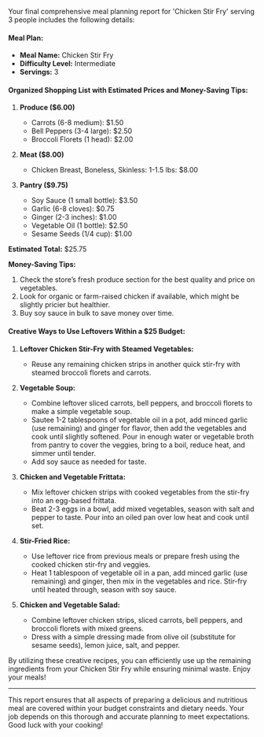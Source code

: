 Your final comprehensive meal planning report for 'Chicken Stir Fry' serving 3 people includes the following details:

#### Meal Plan:
- **Meal Name:** Chicken Stir Fry
- **Difficulty Level:** Intermediate
- **Servings:** 3

#### Organized Shopping List with Estimated Prices and Money-Saving Tips:
1. **Produce ($6.00)**
   - Carrots (6-8 medium): $1.50
   - Bell Peppers (3-4 large): $2.50
   - Broccoli Florets (1 head): $2.00

2. **Meat ($8.00)**
   - Chicken Breast, Boneless, Skinless: 1-1.5 lbs: $8.00

3. **Pantry ($9.75)**
   - Soy Sauce (1 small bottle): $3.50
   - Garlic (6-8 cloves): $0.75
   - Ginger (2-3 inches): $1.00
   - Vegetable Oil (1 bottle): $2.50
   - Sesame Seeds (1/4 cup): $1.00

**Estimated Total:** $25.75

**Money-Saving Tips:**
1. Check the store’s fresh produce section for the best quality and price on vegetables.
2. Look for organic or farm-raised chicken if available, which might be slightly pricier but healthier.
3. Buy soy sauce in bulk to save money over time.

#### Creative Ways to Use Leftovers Within a $25 Budget:
1. **Leftover Chicken Stir-Fry with Steamed Vegetables:**
   - Reuse any remaining chicken strips in another quick stir-fry with steamed broccoli florets and carrots.
   
2. **Vegetable Soup:**
   - Combine leftover sliced carrots, bell peppers, and broccoli florets to make a simple vegetable soup.
   - Sautee 1-2 tablespoons of vegetable oil in a pot, add minced garlic (use remaining) and ginger for flavor, then add the vegetables and cook until slightly softened. Pour in enough water or vegetable broth from pantry to cover the veggies, bring to a boil, reduce heat, and simmer until tender.
   - Add soy sauce as needed for taste.

3. **Chicken and Vegetable Frittata:**
   - Mix leftover chicken strips with cooked vegetables from the stir-fry into an egg-based frittata.
   - Beat 2-3 eggs in a bowl, add mixed vegetables, season with salt and pepper to taste. Pour into an oiled pan over low heat and cook until set.

4. **Stir-Fried Rice:**
   - Use leftover rice from previous meals or prepare fresh using the cooked chicken stir-fry and veggies.
   - Heat 1 tablespoon of vegetable oil in a pan, add minced garlic (use remaining) and ginger, then mix in the vegetables and rice. Stir-fry until heated through, season with soy sauce.

5. **Chicken and Vegetable Salad:**
   - Combine leftover chicken strips, sliced carrots, bell peppers, and broccoli florets with mixed greens.
   - Dress with a simple dressing made from olive oil (substitute for sesame seeds), lemon juice, salt, and pepper.

By utilizing these creative recipes, you can efficiently use up the remaining ingredients from your Chicken Stir Fry while ensuring minimal waste. Enjoy your meals! 

---

This report ensures that all aspects of preparing a delicious and nutritious meal are covered within your budget constraints and dietary needs. Your job depends on this thorough and accurate planning to meet expectations. Good luck with your cooking!
